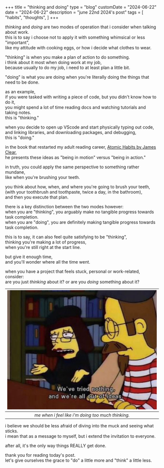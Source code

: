 +++
title = "thinking and doing"
type = "blog"
customDate = "2024-06-22"
date = "2024-06-22"
description = "june 22nd 2024's post"
tags = [
    "habits",
    "thoughts",
]
+++

*thinking* and *doing* are two modes of operation that i consider when talking about work.\
this is to say i choose not to apply it with something whimsical or less "important",\
like my attitude with cooking eggs, or how i decide what clothes to wear.

"thinking" is when you make a plan of action to do something.\
i think about it most when doing work at my job,\
because usually to do my job, i need to at least plan a little bit.

"doing" is what you are doing when you're literally doing the things that need to be done.

as an example,\
if you were tasked with writing a piece of code, but you didn't know how to do it,\
you might spend a lot of time reading docs and watching tutorials and taking notes.\
this is "thinking."

when you decide to open up VScode and start physically typing out code,\
and linking libraries, and downloading packages, and debugging,\
this is "doing."

in the book that restarted my adult reading career, [Atomic Habits by James Clear](https://www.amazon.com/Atomic-Habits-Proven-Build-Break/dp/0735211299),\
he presents these ideas as "being in motion" versus "being in action."

in truth, you could apply the same perspective to something rather mundane,\
like when you're brushing your teeth.

you think about how, when, and where you're going to brush your teeth,\
(with your toothbrush and toothpaste, twice a day, in the bathroom),\
and then you execute that plan.

there is a key distinction between the two modes however:\
when you are "thinking", you arguably make no tangible progress towards task completion.\
when you are "doing", you are definitely making tangible progress towards task completion.

this is to say, it can also feel quite satisfying to be "thinking",\
thinking you're making a lot of progress,\
when you're still right at the start line.

but give it enough time,\
and you'll wonder where all the time went.

when you have a project that feels stuck, personal or work-related, consider:\
are you just *thinking* about it? or are you *doing* something about it?

| ![just thinking about it](/images/thinking-and-doing.png) | 
|:--:| 
| *me when i feel like i'm doing too much thinking.* |

i believe we should be less afraid of diving into the muck and seeing what sticks.\
i mean that as a message to myself, but i extend the invitation to everyone.

after all, it's the only way things REALLY get done.

thank you for reading today's post.\
let's give ourselves the grace to "do" a little more and "think" a little less.

